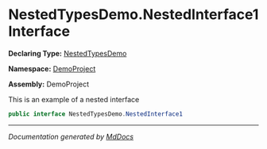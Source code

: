 ﻿# NestedTypesDemo.NestedInterface1 Interface

**Declaring Type:** [NestedTypesDemo](../index.md)

**Namespace:** [DemoProject](../../index.md)

**Assembly:** DemoProject

This is an example of a nested interface

```csharp
public interface NestedTypesDemo.NestedInterface1
```
___

*Documentation generated by [MdDocs](https://github.com/ap0llo/mddocs)*
